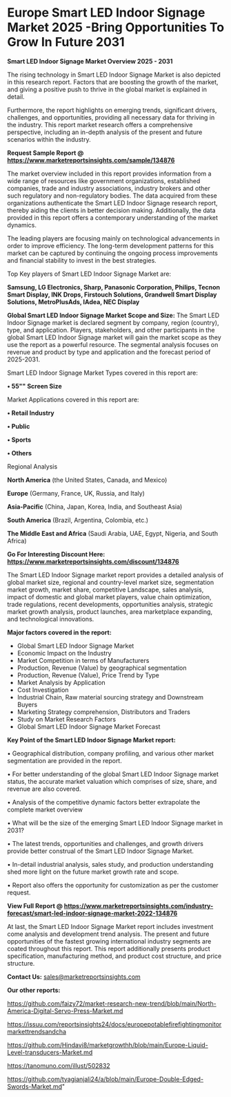 # Europe Smart LED Indoor Signage Market 2025 -Bring Opportunities To Grow In Future 2031

<Strong> Smart LED Indoor Signage Market Overview 2025 - 2031</strong>

The rising technology in Smart LED Indoor Signage Market is also depicted in this research report. Factors that are boosting the growth of the market, and giving a positive push to thrive in the global market is explained in detail.

Furthermore, the report highlights on emerging trends, significant drivers, challenges, and opportunities, providing all necessary data for thriving in the industry. This report market research offers a comprehensive perspective, including an in-depth analysis of the present and future scenarios within the industry.

<strong>Request Sample Report @ <a href=https://www.marketreportsinsights.com/sample/134876>https://www.marketreportsinsights.com/sample/134876</a></strong>

The market overview included in this report provides information from a wide range of resources like government organizations, established companies, trade and industry associations, industry brokers and other such regulatory and non-regulatory bodies. The data acquired from these organizations authenticate the Smart LED Indoor Signage research report, thereby aiding the clients in better decision making. Additionally, the data provided in this report offers a contemporary understanding of the market dynamics.

The leading players are focusing mainly on technological advancements in order to improve efficiency. The long-term development patterns for this market can be captured by continuing the ongoing process improvements and financial stability to invest in the best strategies.

Top Key players of Smart LED Indoor Signage Market are:

<strong>Samsung, LG Electronics, Sharp, Panasonic Corporation, Philips, Tecnon Smart Display, INK Drops, Firstouch Solutions, Grandwell Smart Display Solutions, MetroPlusAds, IAdea, NEC Display</strong>

<strong><b>Global Smart LED Indoor Signage Market Scope and Size:</b></strong>
The Smart LED Indoor Signage market is declared segment by company, region (country), type, and application. Players, stakeholders, and other participants in the global Smart LED Indoor Signage market will gain the market scope as they use the report as a powerful resource. The segmental analysis focuses on revenue and product by type and application and the forecast period of 2025-2031.

Smart LED Indoor Signage Market Types covered in this report are:

<strong>• 55"" Screen Size</strong>

Market Applications covered in this report are:

<strong>• Retail Industry

• Public

• Sports

• Others</strong> 

Regional Analysis

<strong>North America</strong> (the United States, Canada, and Mexico)

<strong>Europe</strong> (Germany, France, UK, Russia, and Italy)

<strong>Asia-Pacific</strong> (China, Japan, Korea, India, and Southeast Asia)

<strong>South America</strong> (Brazil, Argentina, Colombia, etc.)

<strong>The Middle East and Africa</strong> (Saudi Arabia, UAE, Egypt, Nigeria, and South Africa)

<strong>Go For Interesting Discount Here: <a href=https://www.marketreportsinsights.com/discount/134876>https://www.marketreportsinsights.com/discount/134876</a></strong>

The Smart LED Indoor Signage market report provides a detailed analysis of global market size, regional and country-level market size, segmentation market growth, market share, competitive Landscape, sales analysis, impact of domestic and global market players, value chain optimization, trade regulations, recent developments, opportunities analysis, strategic market growth analysis, product launches, area marketplace expanding, and technological innovations.

<strong><b>Major factors covered in the report:</b></strong>
<ul>
  <li>Global Smart LED Indoor Signage Market </li>
  <li>Economic Impact on the Industry</li>
  <li>Market Competition in terms of Manufacturers</li>
  <li>Production, Revenue (Value) by geographical segmentation</li>
  <li>Production, Revenue (Value), Price Trend by Type</li>
  <li>Market Analysis by Application</li>
  <li>Cost Investigation</li>
  <li>Industrial Chain, Raw material sourcing strategy and Downstream Buyers</li>
  <li>Marketing Strategy comprehension, Distributors and Traders</li>
  <li>Study on Market Research Factors</li>
  <li>Global Smart LED Indoor Signage Market Forecast</li>
</ul>

<strong><b>Key Point of the Smart LED Indoor Signage Market report:</b></strong>

• Geographical distribution, company profiling, and various other market segmentation are provided in the report.

• For better understanding of the global Smart LED Indoor Signage market status, the accurate market valuation which comprises of size, share, and revenue are also covered.

• Analysis of the competitive dynamic factors better extrapolate the complete market overview

• What will be the size of the emerging Smart LED Indoor Signage market in 2031?

• The latest trends, opportunities and challenges, and growth drivers provide better construal of the Smart LED Indoor Signage Market.

• In-detail industrial analysis, sales study, and production understanding shed more light on the future market growth rate and scope.

• Report also offers the opportunity for customization as per the customer request.

<strong><b>View Full Report @ <a href=https://www.marketreportsinsights.com/industry-forecast/smart-led-indoor-signage-market-2022-134876>https://www.marketreportsinsights.com/industry-forecast/smart-led-indoor-signage-market-2022-134876</a></b></strong>


At last, the Smart LED Indoor Signage Market report includes investment come analysis and development trend analysis. The present and future opportunities of the fastest growing international industry segments are coated throughout this report. This report additionally presents product specification, manufacturing method, and product cost structure, and price structure.

<strong>Contact Us:</strong>
sales@marketreportsinsights.com

<strong>Our other reports:</strong>

<a href=https://github.com/faizy72/market-research-new-trend/blob/main/North-America-Digital-Servo-Press-Market.md>https://github.com/faizy72/market-research-new-trend/blob/main/North-America-Digital-Servo-Press-Market.md</a>

<a href=https://issuu.com/reportsinsights24/docs/europepotablefirefightingmonitormarkettrendsandcha>https://issuu.com/reportsinsights24/docs/europepotablefirefightingmonitormarkettrendsandcha</a>

<a href=https://github.com/Hindavi8/marketgrowthh/blob/main/Europe-Liquid-Level-transducers-Market.md>https://github.com/Hindavi8/marketgrowthh/blob/main/Europe-Liquid-Level-transducers-Market.md</a>

<a href=https://tanomuno.com/illust/502832>https://tanomuno.com/illust/502832</a>

<a href=https://github.com/tyagianjali24/a/blob/main/Europe-Double-Edged-Swords-Market.md>https://github.com/tyagianjali24/a/blob/main/Europe-Double-Edged-Swords-Market.md</a>"
